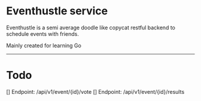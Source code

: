 # Eventhustle service

Eventhustle is a semi average doodle like copycat restful backend to schedule events with friends.

Mainly created for learning Go

***

# Todo
[] Endpoint: /api/v1/event/{id}/vote
[] Endpoint: /api/v1/event/{id}/results
